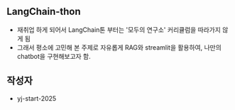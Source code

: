 ## LangChain-thon
- 재취업 하게 되어서 LangChain톤 부터는 '모두의 연구소' 커리큘럼을 따라가지 않게 됨
- 그래서 평소에 고민해 본 주제로 자유롭게 RAG와 streamlit을 활용하여, 나만의 chatbot을 구현해보고자 함.


## 작성자
- yj-start-2025
